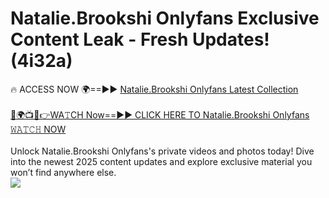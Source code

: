 # Natalie.Brookshi Onlyfans Exclusive Content Leak - Fresh Updates! (4i32a)

🔥 ACCESS NOW 🌍==►► <a href="https://tinyurl.com/kvy9nzfs" rel="nofollow">Natalie.Brookshi Onlyfans Latest Collection</a>
<br><br>
[🔴🌍📺📱👉WA𝚃CH Now==►► CLICK HERE TO Natalie.Brookshi Onlyfans 𝚆𝙰𝚃𝙲𝙷 NOW](https://tinyurl.com/kvy9nzfs)
<br><br>
Unlock Natalie.Brookshi Onlyfans's private videos and photos today! Dive into the newest 2025 content updates and explore exclusive material you won’t find anywhere else.
<br>
<a href="https://tinyurl.com/kvy9nzfs" rel="nofollow" data-target="animated-image.originalLink"><img src="https://camo.githubusercontent.com/8a4f000d20f83aca3bf7ec5f350d767afa0574a8a352519fd8cfa583a6f93a33/68747470733a2f2f692e696d6775722e636f6d2f644a486b345a712e676966" data-canonical-src="https://i.imgur.com/dJHk4Zq.gif" style="max-width: 100%; display: inline-block;" data-target="animated-image.originalImage"></a>
<br>
